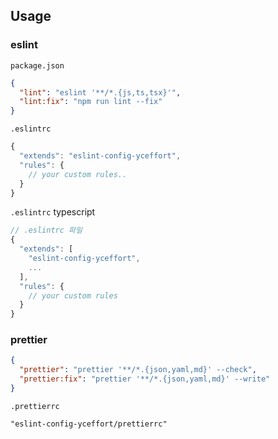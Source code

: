 ## Usage

### eslint

`package.json`

```json
{
  "lint": "eslint '**/*.{js,ts,tsx}'",
  "lint:fix": "npm run lint --fix"
}
```

`.eslintrc`

```javascript
{
  "extends": "eslint-config-yceffort",
  "rules": {
    // your custom rules..
  }
}
```

`.eslintrc` typescript

```javascript
// .eslintrc 파일
{
  "extends": [
    "eslint-config-yceffort",    
    ...
  ],
  "rules": {
    // your custom rules
  }
}
```

### prettier

```json
{
  "prettier": "prettier '**/*.{json,yaml,md}' --check",
  "prettier:fix": "prettier '**/*.{json,yaml,md}' --write"
}
```

`.prettierrc`

```
"eslint-config-yceffort/prettierrc"
```
